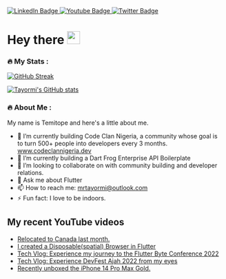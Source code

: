

<div id="badges">
  <a href="https://www.linkedin.com/in/tayormi/">
    <img src="https://img.shields.io/badge/LinkedIn-blue?style=for-the-badge&logo=linkedin&logoColor=white" alt="LinkedIn Badge"/>
  </a>
  <a href="https://www.youtube.com/temicodes">
    <img src="https://img.shields.io/badge/YouTube-red?style=for-the-badge&logo=youtube&logoColor=white" alt="Youtube Badge"/>
  </a>
  <a href="https://twitter.com/olu_tayormi">
    <img src="https://img.shields.io/badge/Twitter-blue?style=for-the-badge&logo=twitter&logoColor=white" alt="Twitter Badge"/>
  </a>
</div>

<h1>
  Hey there
  <img src="https://media.giphy.com/media/hvRJCLFzcasrR4ia7z/giphy.gif" width="30px"/>
</h1>

### :fire: My Stats :
[![GitHub Streak](http://github-readme-streak-stats.herokuapp.com?user=tayormi&theme=dark&hide_border=true)](https://git.io/streak-stats)

[![Tayormi's GitHub stats](https://github-readme-stats.vercel.app/api?username=tayormi&count_private=true&theme=radical&hide_border=true)](https://github.com/anuraghazra/github-readme-stats)

### :fire: About Me :
My name is Temitope and here's a little about me.

- 🔭 I’m currently building Code Clan Nigeria, a community whose goal is to turn 500+ people into developers every 3 months. www.codeclannigeria.dev
- 🌱 I’m currently building a Dart Frog Enterprise API Boilerplate
- 👯 I’m looking to collaborate on with community building and developer relations.
- 💬 Ask me about Flutter
- 📫 How to reach me: mrtayormi@outlook.com
- ⚡ Fun fact: I love to be indoors.

## My recent YouTube videos
<!-- BLOG-POST-LIST:START -->
- [Relocated to Canada last month.](https://www.youtube.com/watch?v=Sch2nY6hNmU)
- [I created a Disposable&lpar;spatial&rpar; Browser in Flutter](https://www.youtube.com/watch?v=jaJAzSrjGsw)
- [Tech Vlog: Experience my journey to the Flutter Byte Conference 2022](https://www.youtube.com/watch?v=FxKaJpLVrQ0)
- [Tech Vlog: Experience DevFest Ajah 2022 from my eyes](https://www.youtube.com/watch?v=72F_Jb_UYiQ)
- [Recently unboxed the iPhone 14 Pro Max Gold.](https://www.youtube.com/watch?v=WlmflHNoWTo)
<!-- BLOG-POST-LIST:END -->
